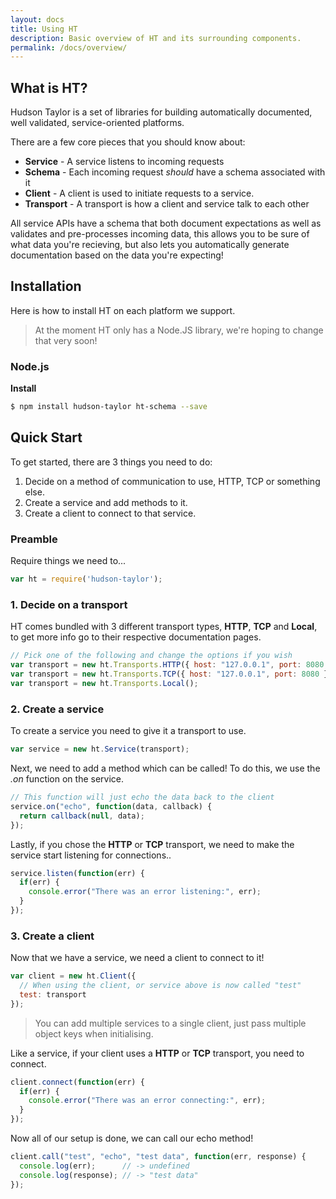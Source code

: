 ```yaml
---
layout: docs
title: Using HT
description: Basic overview of HT and its surrounding components.
permalink: /docs/overview/
---
```


## What is HT?

Hudson Taylor is a set of libraries for building automatically documented, well validated, service-oriented platforms.

There are a few core pieces that you should know about:

- **Service** - A service listens to incoming requests
- **Schema** - Each incoming request *should* have a schema associated with it
- **Client** - A client is used to initiate requests to a service.
- **Transport** - A transport is how a client and service talk to each other

All service APIs have a schema that both document expectations as well as validates and pre-processes incoming data, this allows you to be sure of what data you're recieving, but also lets you automatically generate documentation based on the data you're expecting!

## Installation

Here is how to install HT on each platform we support.

<blockquote class="ht-callout ht-callout-info">
  <p>
    At the moment HT only has a Node.JS library, we're hoping to change that very soon!
  </p>
</blockquote>

### Node.js

**Install**

```sh
$ npm install hudson-taylor ht-schema --save
```

## Quick Start

To get started, there are 3 things you need to do:

1. Decide on a method of communication to use, HTTP, TCP or something else.
2. Create a service and add methods to it.
3. Create a client to connect to that service.

### Preamble

Require things we need to...

```js
var ht = require('hudson-taylor');
```

### 1. Decide on a transport

HT comes bundled with 3 different transport types, **HTTP**, **TCP** and **Local**, to get more info go to their respective documentation pages.

```js
// Pick one of the following and change the options if you wish
var transport = new ht.Transports.HTTP({ host: "127.0.0.1", port: 8080 });
var transport = new ht.Transports.TCP({ host: "127.0.0.1", port: 8080 });
var transport = new ht.Transports.Local();
```

### 2. Create a service

To create a service you need to give it a transport to use.

```js
var service = new ht.Service(transport);
```

Next, we need to add a method which can be called! To do this, we use the *.on* function on the service.

```js
// This function will just echo the data back to the client
service.on("echo", function(data, callback) {
  return callback(null, data);
});
```

Lastly, if you chose the **HTTP** or **TCP** transport, we need to make the service start listening for connections..

```js
service.listen(function(err) {
  if(err) {
    console.error("There was an error listening:", err);
  }
});
```

### 3. Create a client

Now that we have a service, we need a client to connect to it!

```js
var client = new ht.Client({
  // When using the client, or service above is now called "test"
  test: transport
});
```
<blockquote class="ht-callout ht-callout-info">
  <p>
    You can add multiple services to a single client, just pass multiple object keys when initialising.
  </p>
</blockquote>

Like a service, if your client uses a **HTTP** or **TCP** transport, you need to connect.

```js
client.connect(function(err) {
  if(err) {
    console.error("There was an error connecting:", err);
  }
});
```

Now all of our setup is done, we can call our echo method!

```js
client.call("test", "echo", "test data", function(err, response) {
  console.log(err);      // -> undefined
  console.log(response); // -> "test data"
});
```